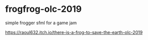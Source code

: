 # frogfrog-olc-2019
simple frogger sfml for a game jam

https://raoul632.itch.io/there-is-a-frog-to-save-the-earth-olc-2019

